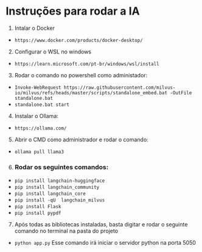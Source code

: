 # Instruções para rodar a IA

1. Intalar o Docker
  - `https://www.docker.com/products/docker-desktop/`
2. Configurar o WSL no windows
  - `https://learn.microsoft.com/pt-br/windows/wsl/install`
3. Rodar o comando no powershell como administador:
  - `Invoke-WebRequest https://raw.githubusercontent.com/milvus-io/milvus/refs/heads/master/scripts/standalone_embed.bat -OutFile standalone.bat`
  - `standalone.bat start`
4. Instalar o Ollama:
  - `https://ollama.com/`
5. Abrir o CMD como administrador e rodar o comando:
  - `ollama pull llama3`

6. ### Rodar os seguintes comandos:
  - `pip install langchain-huggingface`
  - `pip install langchain_community`
  - `pip install langchain_core`
  - `pip install -qU  langchain_milvus`
  - `pip install Flask`
  - `pip install pypdf`

7. Após todas as bibliotecas instaladas, basta digitar e rodar o seguinte comando no terminal na pasta do projeto
  - `python app.py`
    Esse comando irá iniciar o servidor python na porta 5050


